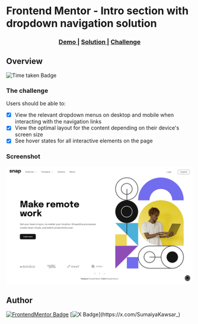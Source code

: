 # Frontend Mentor - Intro section with dropdown navigation solution

<div align="center">
  <h3>
    <a href="https://sumaiyakawsar.github.io/frontend-mentor-challenges-using-react/#/project53">
      Demo
    </a>
    <span> | </span>
    <a href="https://github.com/sumaiyakawsar/frontend-mentor-challenges-using-react/tree/main/src/pages/53-intro-with-dropdown-nav">
      Solution
    </a>
    <span> | </span>
    <a href="https://www.frontendmentor.io/challenges/intro-section-with-dropdown-navigation-ryaPetHE5">
      Challenge
    </a>
  </h3>
</div>
 

## Overview
 ![Time taken Badge](https://img.shields.io/badge/Time_Taken-2hr_30m-6abecd?style=plastic) 

### The challenge

Users should be able to:
 
- [x] View the relevant dropdown menus on desktop and mobile when interacting with the navigation links
- [x] View the optimal layout for the content depending on their device's screen size
- [x] See hover states for all interactive elements on the page

### Screenshot

![Screenshot](../homepage/images/project53-intro-with-dropdown-nav.png)


## Author

[![FrontendMentor Badge](https://img.shields.io/badge/-_SumaiyaKawsar_-3F54A3?style=plastic&labelColor=3F54A3&logo=frontend-mentor&logoColor=white&link=https://www.frontendmentor.io/profile/sumaiyakawsar)](https://www.frontendmentor.io/profile/sumaiyakawsar) [![X Badge](https://img.shields.io/badge/-_SumaiyaKawsar_-black?style=plastic&labelColor=black&logo=X&logoColor=white&link=https://x.com/SumaiyaKawsar_)](https://x.com/SumaiyaKawsar_)